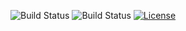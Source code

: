 ![Build Status](https://img.shields.io/badge/Python-3776AB?style=for-the-badge&logo=python&logoColor=white)
![Build Status](https://img.shields.io/badge/Linux-FCC624?style=for-the-badge&logo=linux&logoColor=black)
[![License](https://img.shields.io/github/license/svd-ncsu/hw1.svg?style=for-the-badge)](https://github.com/svd-ncsu/hw1/blob/main/LICENSE.md)
